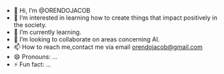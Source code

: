 - 👋 Hi, I’m @ORENDOJACOB
- 👀 I’m interested in learning how to create things that impact positively in the society.
- 🌱 I’m currently learning.
- 💞️ I’m looking to collaborate on areas concerning AI.
- 📫 How to reach me,contact me via email orendojacob@gmail.com
- 😄 Pronouns: ...
- ⚡ Fun fact: ...

<!---
ORENDOJACOB/ORENDOJACOB is a ✨ special ✨ repository because its `README.md` (this file) appears on your GitHub profile.
You can click the Preview link to take a look at your changes.
--->

